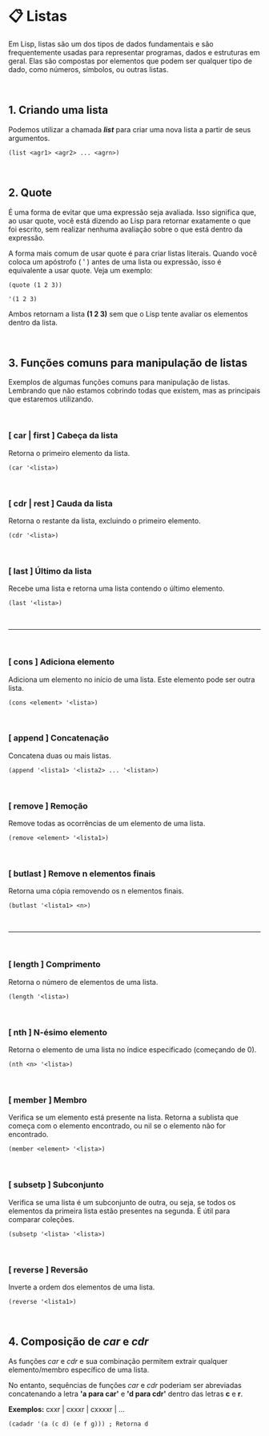 # 📋 Listas
Em Lisp, listas são um dos tipos de dados fundamentais e são frequentemente usadas para representar programas, dados e estruturas em geral. Elas são compostas por elementos que podem ser qualquer tipo de dado, como números, símbolos, ou outras listas. 

<br>

## 1. Criando uma lista
Podemos utilizar a chamada ***list*** para criar uma nova lista a partir de seus argumentos.

```
(list <agr1> <agr2> ... <agrn>)
```
<br>

## 2. Quote
É uma forma de evitar que uma expressão seja avaliada. Isso significa que, ao usar quote, você está dizendo ao Lisp para retornar exatamente o que foi escrito, sem realizar nenhuma avaliação sobre o que está dentro da expressão.

A forma mais comum de usar quote é para criar listas literais. Quando você coloca um apóstrofo ( ' ) antes de uma lista ou expressão, isso é equivalente a usar quote. Veja um exemplo:

```
(quote (1 2 3))

'(1 2 3)
```

Ambos retornam a lista **(1 2 3)** sem que o Lisp tente avaliar os elementos dentro da lista.

<br>

## 3. Funções comuns para manipulação de listas
Exemplos de algumas funções comuns para manipulação de listas. Lembrando que não estamos cobrindo todas que existem, mas as principais que estaremos utilizando.

<br>

### [ car | first ] Cabeça da lista

Retorna o primeiro elemento da lista.

```
(car '<lista>)
```
<br>

### [ cdr | rest ] Cauda da lista

Retorna o restante da lista, excluindo o primeiro elemento.

```
(cdr '<lista>)
```
<br>

### [ last ] Último da lista

Recebe uma lista e retorna uma lista contendo o último elemento.

```
(last '<lista>)
```
<br>

---

<br>

### [ cons ] Adiciona elemento

Adiciona um elemento no início de uma lista. Este elemento pode ser outra lista.

```
(cons <element> '<lista>)
```
<br>

### [ append ] Concatenação

Concatena duas ou mais listas.

```
(append '<lista1> '<lista2> ... '<listan>)
```
<br>

### [ remove ] Remoção

Remove todas as ocorrências de um elemento de uma lista.

```
(remove <element> '<lista1>)
```
<br>

### [ butlast ] Remove n elementos finais

Retorna uma cópia removendo os n elementos finais.

```
(butlast '<lista1> <n>)
```
<br>

---

<br>

### [ length ] Comprimento

Retorna o número de elementos de uma lista.

```
(length '<lista>)
```
<br>

### [ nth ] N-ésimo elemento

Retorna o elemento de uma lista no índice especificado (começando de 0).

```
(nth <n> '<lista>)
```
<br>

### [ member ] Membro

Verifica se um elemento está presente na lista. Retorna a sublista que começa com o elemento encontrado, ou nil se o elemento não for encontrado.

```
(member <element> '<lista>)
```
<br>

### [ subsetp ] Subconjunto

Verifica se uma lista é um subconjunto de outra, ou seja, se todos os elementos da primeira lista estão presentes na segunda. É útil para comparar coleções.

```
(subsetp '<lista> '<lista>)
```
<br>

### [ reverse ] Reversão

Inverte a ordem dos elementos de uma lista.

```
(reverse '<lista1>)
```
<br>

## 4. Composição de *car* e *cdr*
As funções *car* e *cdr* e sua combinação permitem extrair qualquer elemento/membro específico de uma lista.

No entanto, sequências de funções *car* e *cdr* poderiam ser abreviadas concatenando a letra **'a para car'** e **'d para cdr'** dentro das letras **c** e **r**.

**Exemplos:** cxxr | cxxxr | cxxxxr | ...

```
(cadadr '(a (c d) (e f g))) ; Retorna d
```